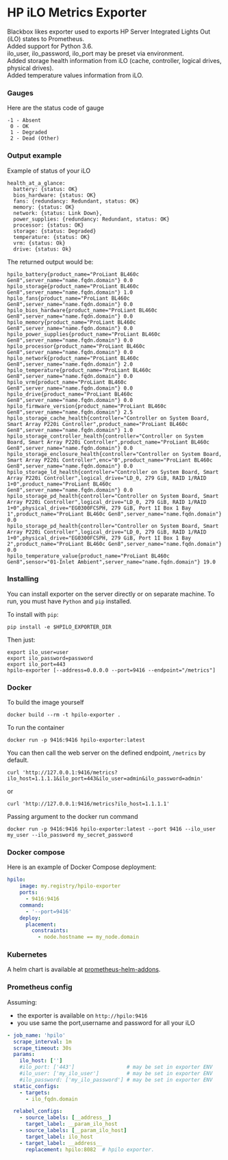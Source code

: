 # HP iLO Metrics Exporter

Blackbox likes exporter used to exports HP Server Integrated Lights Out (iLO) states to Prometheus.  
Added support for Python 3.6.  
ilo_user, ilo_password, ilo_port may be preset via environment.  
Added storage health information from iLO (cache, controller, logical drives, physical drives).  
Added temperature values information from iLO.  

### Gauges

Here are the status code of gauge
```
-1 - Absent
 0 - OK
 1 - Degraded
 2 - Dead (Other)
```


### Output example

Example of status of your iLO
```
health_at_a_glance:
  battery: {status: OK}
  bios_hardware: {status: OK}
  fans: {redundancy: Redundant, status: OK}
  memory: {status: OK}
  network: {status: Link Down},
  power_supplies: {redundancy: Redundant, status: OK}
  processor: {status: OK}
  storage: {status: Degraded}
  temperature: {status: OK}
  vrm: {status: Ok}
  drive: {status: Ok}
```

The returned output would be:
```
hpilo_battery{product_name="ProLiant BL460c Gen8",server_name="name.fqdn.domain"} 0.0
hpilo_storage{product_name="ProLiant BL460c Gen8",server_name="name.fqdn.domain"} 1.0
hpilo_fans{product_name="ProLiant BL460c Gen8",server_name="name.fqdn.domain"} 0.0
hpilo_bios_hardware{product_name="ProLiant BL460c Gen8",server_name="name.fqdn.domain"} 0.0
hpilo_memory{product_name="ProLiant BL460c Gen8",server_name="name.fqdn.domain"} 0.0
hpilo_power_supplies{product_name="ProLiant BL460c Gen8",server_name="name.fqdn.domain"} 0.0
hpilo_processor{product_name="ProLiant BL460c Gen8",server_name="name.fqdn.domain"} 0.0
hpilo_network{product_name="ProLiant BL460c Gen8",server_name="name.fqdn.domain"} 2.0
hpilo_temperature{product_name="ProLiant BL460c Gen8",server_name="name.fqdn.domain"} 0.0
hpilo_vrm{product_name="ProLiant BL460c Gen8",server_name="name.fqdn.domain"} 0.0
hpilo_drive{product_name="ProLiant BL460c Gen8",server_name="name.fqdn.domain"} 0.0
hpilo_firmware_version{product_name="ProLiant BL460c Gen8",server_name="name.fqdn.domain"} 2.5
hpilo_storage_cache_health{controller="Controller on System Board, Smart Array P220i Controller",product_name="ProLiant BL460c Gen8",server_name="name.fqdn.domain"} 1.0
hpilo_storage_controller_health{controller="Controller on System Board, Smart Array P220i Controller",product_name="ProLiant BL460c Gen8",server_name="name.fqdn.domain"} 0.0
hpilo_storage_enclosure_health{controller="Controller on System Board, Smart Array P220i Controller",enc="0",product_name="ProLiant BL460c Gen8",server_name="name.fqdn.domain"} 0.0
hpilo_storage_ld_health{controller="Controller on System Board, Smart Array P220i Controller",logical_drive="LD_0, 279 GiB, RAID 1/RAID 1+0",product_name="ProLiant BL460c Gen8",server_name="name.fqdn.domain"} 0.0
hpilo_storage_pd_health{controller="Controller on System Board, Smart Array P220i Controller",logical_drive="LD_0, 279 GiB, RAID 1/RAID 1+0",physical_drive="EG0300FCSPH, 279 GiB, Port 1I Box 1 Bay 1",product_name="ProLiant BL460c Gen8",server_name="name.fqdn.domain"} 0.0
hpilo_storage_pd_health{controller="Controller on System Board, Smart Array P220i Controller",logical_drive="LD_0, 279 GiB, RAID 1/RAID 1+0",physical_drive="EG0300FCSPH, 279 GiB, Port 1I Box 1 Bay 2",product_name="ProLiant BL460c Gen8",server_name="name.fqdn.domain"} 0.0
hpilo_temperature_value{product_name="ProLiant BL460c Gen8",sensor="01-Inlet Ambient",server_name="name.fqdn.domain"} 19.0
```

### Installing

You can install exporter on the server directly or on separate machine.
To run, you must have `Python` and `pip` installed.

To install with `pip`:
```
pip install -e $HPILO_EXPORTER_DIR
```

Then just:
```
export ilo_user=user
export ilo_password=password
export ilo_port=443
hpilo-exporter [--address=0.0.0.0 --port=9416 --endpoint="/metrics"]
```


### Docker

To build the image yourself
```
docker build --rm -t hpilo-exporter .
```

To run the container
```
docker run -p 9416:9416 hpilo-exporter:latest
```

You can then call the web server on the defined endpoint, `/metrics` by default.
```
curl 'http://127.0.0.1:9416/metrics?ilo_host=1.1.1.1&ilo_port=443&ilo_user=admin&ilo_password=admin'
```
or
```
curl 'http://127.0.0.1:9416/metrics?ilo_host=1.1.1.1'
```

Passing argument to the docker run command
```
docker run -p 9416:9416 hpilo-exporter:latest --port 9416 --ilo_user my_user --ilo_password my_secret_password
```

### Docker compose

Here is an example of Docker Compose deployment:

```yml
hpilo:
    image: my.registry/hpilo-exporter
    ports:
      - 9416:9416
    command:
      - '--port=9416'
    deploy:
      placement:
        constraints:
          - node.hostname == my_node.domain
```

### Kubernetes

A helm chart is available at [prometheus-helm-addons](https://github.com/IDNT/prometheus-helm-addons).

### Prometheus config

Assuming:
- the exporter is available on `http://hpilo:9416`
- you use same the port,username and password for all your iLO

```yml
- job_name: 'hpilo'
  scrape_interval: 1m
  scrape_timeout: 30s
  params: 
    ilo_host: ['']
    #ilo_port: ['443']                 # may be set in exporter ENV
    #ilo_user: ['my_ilo_user']         # may be set in exporter ENV
    #ilo_password: ['my_ilo_password'] # may be set in exporter ENV
  static_configs:
    - targets:
      - ilo_fqdn.domain

  relabel_configs:
    - source_labels: [__address__]
      target_label: __param_ilo_host
    - source_labels: [__param_ilo_host]
      target_label: ilo_host
    - target_label: __address__
      replacement: hpilo:8082  # hpilo exporter.
```


